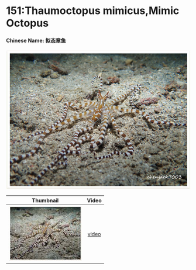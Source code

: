 # 151:Thaumoctopus mimicus,Mimic Octopus

#### Chinese Name: 拟态章鱼

![](../../.gitbook/assets/thaumoctopus-mimicus.jpg)

| Thumbnail | Video |
| :---: | :---: |
| ![](../../.gitbook/assets/small-thaumoctopus-mimicus.jpg)  | [video](https://drive.google.com/open?id=1KFQ9rgCuLyv-7Mg_yVYZac-ZyfyjJXG9) |

